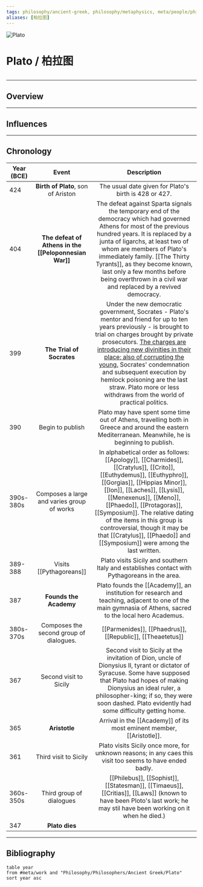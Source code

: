 ```yaml
---
tags: philosophy/ancient-greek, philosophy/metaphysics, meta/people/philosopher
aliases: [柏拉图]
---
```


![Plato](https://www.cityu.edu/wp-content/uploads/2017/03/Plato-and-Athena.jpg)

# Plato / 柏拉图

```toc
```

---

## Overview

---

## Influences

---

## Chronology

| Year (BCE)|   Event   |  Description  |
|----------|:-------------:|:------:|
|424|**Birth of Plato**, son of Ariston|The usual date given for Plato's birth is 428 or 427.|
|404|**The defeat of Athens in the [[Peloponnesian War]]**|The defeat against Sparta signals the temporary end of the democracy which had governed Athens for most of the previous hundred years. It is replaced by a junta of ligarchs, at least two of whom are members of Plato's immediately family. [[The Thirty Tyrants]], as they become known, last only a few months before being overthrown in a civil war and replaced by a revived democracy.|
|399|**The Trial of Socrates**|Under the new democratic government, Socrates - Plato's mentor and friend for up to ten years previously - is brought to trial on charges brought by private prosecutors. <u>The charges are introducing new divinities in their place; also of corrupting the young.</u> Socrates' condemnation and subsequent execution by hemlock poisoning are the last straw. Plato more or less withdraws from the world of practical politics.|
|390|Begin to publish|Plato may have spent some time out of Athens, travelling both in Greece and around the eastern Mediterranean. Meanwhile, he is beginning to publish.|
|390s-380s|Composes a large and varies group of works|In alphabetical order as follows: [[Apology]], [[Charmides]], [[Cratylus]], [[Crito]], [[Euthydemus]], [[Euthyphro]], [[Gorgias]], [[Hippias Minor]], [[Ion]], [[Laches]], [[Lysis]], [[Menexenus]], [[Meno]], [[Phaedo]], [[Protagoras]], [[Symposium]]. The relative dating of the items in this group is controversial, though it may be that [[Cratylus]], [[Phaedo]] and [[Symposium]] were among the last written.|
|389-388|Visits [[Pythagoreans]]|Plato visits Sicily and southern Italy and establishes contact with Pythagoreans in the area.|
|387|**Founds the Academy**|Plato founds the [[Academy]], an institution for research and teaching, adjacent to one of the main gymnasia of Athens, sacred to the local hero Academus.|
|380s-370s|Composes the second group of dialogues.|[[Parmenides]], [[Phaedrus]], [[Republic]], [[Theaetetus]]|
|367|Second visit to Sicily|Second visit to Sicily at the invitation of Dion, uncle of Dionysius II, tyrant or dictator of Syracuse. Some have supposed that Plato had hopes of making Dionysius an ideal ruler, a philosopher-king; if so, they were soon dashed. Plato evidently had some difficulty getting home.|
|365|**Aristotle**|Arrival in the [[Academy]] of its most eminent member, [[Aristotle]].|
|361|Third visit to Sicily|Plato visits Sicily once more, for unknown reasons; in any caes this visit too seems to have ended badly.|
|360s-350s|Third group of dialogues|[[Philebus]], [[Sophist]], [[Statesman]], [[Timaeus]], [[Critias]], [[Laws]] (known to have been Ploto's last work; he may stil have been working on it when he died.)|
|347|**Plato dies**||

---

## Bibliography

```dataview
table year
from #meta/work and "Philosophy/Philosophers/Ancient Greek/Plato"
sort year asc
```

